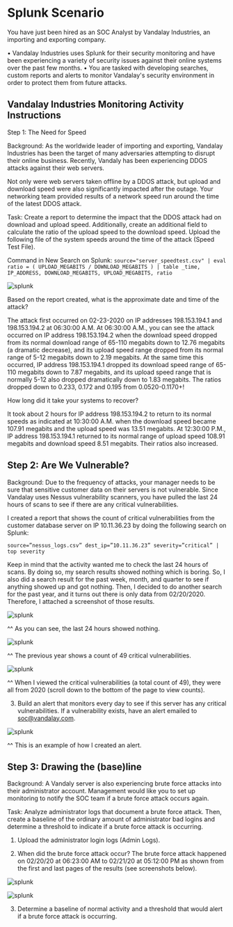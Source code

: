 # Splunk Scenario

You have just been hired as an SOC Analyst by Vandalay Industries, an importing and exporting company.

•	Vandalay Industries uses Splunk for their security monitoring and have been experiencing a variety of security issues against their online systems over the past few months.
•	You are tasked with developing searches, custom reports and alerts to monitor Vandalay's security environment in order to protect them from future attacks.

## Vandalay Industries Monitoring Activity Instructions

Step 1: The Need for Speed

Background: As the worldwide leader of importing and exporting, Vandalay Industries has been the target of many adversaries attempting to disrupt their online business. Recently, Vandaly has been experiencing DDOS attacks against their web servers.

Not only were web servers taken offline by a DDOS attack, but upload and download speed were also significantly impacted after the outage. Your networking team provided results of a network speed run around the time of the latest DDOS attack.

Task: Create a report to determine the impact that the DDOS attack had on download and upload speed. Additionally, create an additional field to calculate the ratio of the upload speed to the download speed. Upload the following file of the system speeds around the time of the attack (Speed Test File).

Command in New Search on Splunk: 
```source="server_speedtest.csv" | eval ratio = ( UPLOAD_MEGABITS / DOWNLOAD_MEGABITS ) | table _time, IP_ADDRESS, DOWNLOAD_MEGABITS, UPLOAD_MEGABITS, ratio```

![splunk](/images/splunk_speedtest.png)

Based on the report created, what is the approximate date and time of the attack?

The attack first occurred on 02-23-2020 on IP addresses 198.153.194.1 and 198.153.194.2 at 06:30:00 A.M. At 06:30:00 A.M., you can see the attack occurred on IP address 198.153.194.2 when the download speed dropped from its normal download range of 65-110 megabits  down to 12.76 megabits (a dramatic decrease), and its upload speed range dropped from its normal range of 5-12 megabits down to 2.19 megabits. At the same time this occurred, IP address 198.153.194.1 dropped its download speed range of 65-110 megabits down to 7.87 megabits, and its upload speed range that is normally 5-12 also dropped dramatically down to 1.83 megabits. The ratios dropped down to 0.233, 0.172 and 0.195 from 0.0520-0.1170+!

How long did it take your systems to recover?

It took about 2 hours for IP address 198.153.194.2 to return to its normal speeds as indicated at 10:30:00 A.M. when the download speed became 107.91 megabits and the upload speed was 13.51 megabits. At 12:30:00 P.M., IP address 198.153.194.1 returned to its normal range of upload speed 108.91 megabits and download speed 8.51 megabits. Their ratios also increased. 

## Step 2: Are We Vulnerable?

Background: Due to the frequency of attacks, your manager needs to be sure that sensitive customer data on their servers is not vulnerable. Since Vandalay uses Nessus vulnerability scanners, you have pulled the last 24 hours of scans to see if there are any critical vulnerabilities.

I created a report that shows the count of critical vulnerabilities from the customer database server on IP 10.11.36.23 by doing the following search on Splunk:

```source=”nessus_logs.csv” dest_ip=”10.11.36.23” severity=”critical” | top severity```

Keep in mind that the activity wanted me to check the last 24 hours of scans. By doing so, my search results showed nothing which is boring. So, I also did a search result for the past week, month, and quarter to see if anything showed up and got nothing. Then, I decided to do another search for the past year, and it turns out there is only data from 02/20/2020. Therefore, I attached a screenshot of those results.

![splunk](/images/splunk2.png)

^^ As you can see, the last 24 hours showed nothing.

![splunk](/images/splunk3.png)

^^ The previous year shows a count of 49 critical vulnerabilities.

![splunk](/images/splunk4.png)

^^ When I viewed the critical vulnerabilities (a total count of 49), they were all from 2020 (scroll down to the bottom of the page to view counts).

3.	Build an alert that monitors every day to see if this server has any critical vulnerabilities. If a vulnerability exists, have an alert emailed to soc@vandalay.com. 

![splunk](images/splunk5.png)

^^ This is an example of how I created an alert. 

## Step 3: Drawing the (base)line

Background: A Vandaly server is also experiencing brute force attacks into their administrator account. Management would like you to set up monitoring to notify the SOC team if a brute force attack occurs again.

Task: Analyze administrator logs that document a brute force attack. Then, create a baseline of the ordinary amount of administrator bad logins and determine a threshold to indicate if a brute force attack is occurring.

1. Upload the administrator login logs (Admin Logs).

2. When did the brute force attack occur?
The brute force attack happened on 02/20/20 at 06:23:00 AM to 02/21/20 at 05:12:00 PM as shown from the first and last pages of the results (see screenshots below).

![splunk](/images/splunk7.png)

![splunk](/images/splunk8.png)

3. Determine a baseline of normal activity and a threshold that would alert if a brute force attack is occurring.